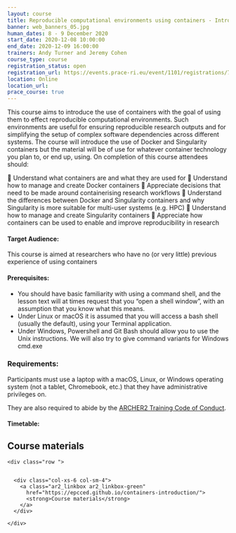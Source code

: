 ```yaml
---
layout: course
title: Reproducible computational environments using containers - Introduction to Docker and Singularity
banner: web_banners_05.jpg 
human_dates: 8 - 9 December 2020
start_date: 2020-12-08 10:00:00
end_date: 2020-12-09 16:00:00
trainers: Andy Turner and Jeremy Cohen
course_type: course
registration_status: open
registration_url: https://events.prace-ri.eu/event/1101/registrations/792/
location: Online
location_url:
prace_course: true
---
```



This course aims to introduce the use of containers with the goal of using them to effect reproducible computational environments. Such environments are useful for ensuring reproducible research outputs and for simplifying the setup of complex software dependencies across different systems. The course will introduce the use of Docker and Singularity containers but the material will be of use for whatever container technology you plan to, or end up, using. On completion of this course attendees should:

	Understand what containers are and what they are used for
	Understand how to manage and create Docker containers
	Appreciate decisions that need to be made around containerising research workflows
	Understand the differences between Docker and Singularity containers and why Singularity is more suitable for multi-user systems (e.g. HPC)
	Understand how to manage and create Singularity containers
	Appreciate how containers can be used to enable and improve reproducibility in research

#### Target Audience:

This course is aimed at researchers who have no (or very little) previous experience of using containers

#### Prerequisites:

* You should have basic familiarity with using a command shell, and the lesson text will at times request that you “open a shell window”, with an assumption that you know what this means.
* Under Linux or macOS it is assumed that you will access a bash shell (usually the default), using your Terminal application.
* Under Windows, Powershell and Git Bash should allow you to use the Unix instructions. We will also try to give command variants for Windows cmd.exe


### Requirements:
Participants must use a laptop with a macOS, Linux, or Windows operating system (not a tablet, Chromebook, etc.) that they have administrative privileges on.

They are also required to abide by the [ARCHER2 Training Code of Conduct](../../code-of-conduct/). 


#### Timetable:


<section id="service">



<h2><a name="materials">Course materials</a></h2>



    <div class="row ">	

 		
      <div class="col-xs-6 col-sm-4">
        <a class="ar2_linkbox ar2_linkbox-green" 
          href="https://epcced.github.io/containers-introduction/">
          <strong>Course materials</strong>         
        </a>
      </div>


<!--  
      <div class="col-xs-6 col-sm-4">
        <a class="ar2_linkbox ar2_linkbox-teal" 
          href="https://pad.archer2.ac.uk/p/200713_Containers_online">
          <strong>Course Chat</strong>       
        </a>
      </div>
		
 -->
 	</div>
		
		
					


<!-- 		
<h2><a name="video">Video</a></h2>

<div>
	<iframe title="Video" width="560" height="315" src="https://www.youtube.com/embed/xxxxxxxxxxx" frameborder="0" allow="accelerometer; autoplay; encrypted-media; gyroscope; picture-in-picture" allowfullscreen></iframe>
</div>
 -->


<!-- 
<h2><a name="slides">Slides</a></h2>



    <div class="row ">	


      <div class="col-xs-6 col-sm-4">
        <a class="ar2_linkbox ar2_linkbox-teal" href="courses/"
           href="transcript.pdf">
          <strong>Transcript</strong><br/>
          Download a transcript of the video audio
        </a>
      </div>



      <div class="col-xs-6 col-sm-4">
        <a class="ar2_linkbox ar2_linkbox-green" href="courses/"
           href="slides.pdf">
          <strong>Slides</strong><br/>
          Download pdf of the presentation.
        </a>
      </div>
										
    </div>

 -->


<!-- 
<h2><a name="feedback">Feedback</a></h2>


    <div class="row ">	

      <div class="col-xs-6 col-sm-4">
        <a class="ar2_linkbox ar2_linkbox-teal" 


		   href="https://events.prace-ri.eu/event/1101/surveys/726"

		>
          <strong>Feedback</strong><br/>
          Please let us know what was great about this course and anything we can improve
        </a>
      </div>
    </div>
		
 -->		

 
</section>


